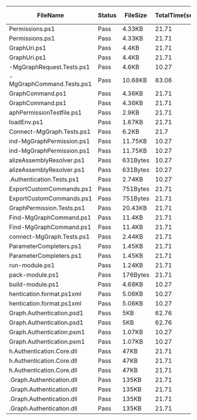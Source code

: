 ﻿ | FileName                  | Status | FileSize | TotalTime(sec) | Upload(sec) | Submit(sec) | SignWait(sec) | Retry Count | 
 |---------------------------|--------|----------|----------------|-------------|-------------|---------------|-------------|
 | Permissions.ps1           | Pass   | 4.33KB   | 21.71          | 0.22        | 0.35        | 14.57         | 0           | 
 | Permissions.ps1           | Pass   | 4.33KB   | 21.71          | 0.22        | 0.35        | 14.57         | 0           | 
 | GraphUri.ps1              | Pass   | 4.4KB    | 21.71          | 0.22        | 0.34        | 14.57         | 0           | 
 | GraphUri.ps1              | Pass   | 4.4KB    | 21.71          | 0.22        | 0.34        | 14.57         | 0           | 
 | -MgGraphRequest.Tests.ps1 | Pass   | 4.6KB    | 10.27          | 0.21        | 0.46        | 3.13          | 0           | 
 | -MgGraphCommand.Tests.ps1 | Pass   | 10.68KB  | 83.06          | 0.21        | 0.32        | 75.93         | 0           | 
 | GraphCommand.ps1          | Pass   | 4.36KB   | 21.71          | 0.22        | 0.35        | 14.57         | 0           | 
 | GraphCommand.ps1          | Pass   | 4.36KB   | 21.71          | 0.22        | 0.35        | 14.57         | 0           | 
 | aphPermissionTestfile.ps1 | Pass   | 2.9KB    | 21.71          | 0.22        | 0.31        | 14.57         | 0           | 
 | loadEnv.ps1               | Pass   | 1.67KB   | 21.71          | 0.21        | 1.96        | 14.57         | 0           | 
 | Connect-MgGraph.Tests.ps1 | Pass   | 6.2KB    | 21.7           | 0.21        | 0.35        | 14.57         | 0           | 
 | ind-MgGraphPermission.ps1 | Pass   | 11.75KB  | 10.27          | 0.21        | 0.38        | 3.13          | 0           | 
 | ind-MgGraphPermission.ps1 | Pass   | 11.75KB  | 10.27          | 0.21        | 0.38        | 3.13          | 0           | 
 | alizeAssemblyResolver.ps1 | Pass   | 631Bytes | 10.27          | 0.23        | 0.32        | 3.13          | 0           | 
 | alizeAssemblyResolver.ps1 | Pass   | 631Bytes | 10.27          | 0.23        | 0.32        | 3.13          | 0           | 
 | .Authentication.Tests.ps1 | Pass   | 2.74KB   | 10.27          | 0.22        | 0.32        | 3.13          | 0           | 
 | ExportCustomCommands.ps1  | Pass   | 751Bytes | 21.71          | 0.21        | 0.45        | 14.57         | 0           | 
 | ExportCustomCommands.ps1  | Pass   | 751Bytes | 21.71          | 0.21        | 0.45        | 14.57         | 0           | 
 | GraphPermission.Tests.ps1 | Pass   | 20.43KB  | 21.71          | 0.22        | 0.88        | 14.57         | 0           | 
 | Find-MgGraphCommand.ps1   | Pass   | 11.4KB   | 21.71          | 0.22        | 0.32        | 14.57         | 0           | 
 | Find-MgGraphCommand.ps1   | Pass   | 11.4KB   | 21.71          | 0.22        | 0.32        | 14.57         | 0           | 
 | connect-MgGraph.Tests.ps1 | Pass   | 2.44KB   | 21.71          | 0.22        | 0.35        | 14.57         | 0           | 
 | ParameterCompleters.ps1   | Pass   | 1.45KB   | 21.71          | 0.22        | 0.32        | 14.57         | 0           | 
 | ParameterCompleters.ps1   | Pass   | 1.45KB   | 21.71          | 0.22        | 0.32        | 14.57         | 0           | 
 | run-module.ps1            | Pass   | 1.24KB   | 21.71          | 0.21        | 0.36        | 14.57         | 0           | 
 | pack-module.ps1           | Pass   | 176Bytes | 21.71          | 0.22        | 0.33        | 14.57         | 0           | 
 | build-module.ps1          | Pass   | 4.68KB   | 10.27          | 0.21        | 0.34        | 3.13          | 0           | 
 | hentication.format.ps1xml | Pass   | 5.06KB   | 10.27          | 0.21        | 0.39        | 3.13          | 0           | 
 | hentication.format.ps1xml | Pass   | 5.06KB   | 10.27          | 0.21        | 0.39        | 3.13          | 0           | 
 | Graph.Authentication.psd1 | Pass   | 5KB      | 62.76          | 0.22        | 6.89        | 55.63         | 0           | 
 | Graph.Authentication.psd1 | Pass   | 5KB      | 62.76          | 0.22        | 6.89        | 55.63         | 0           | 
 | Graph.Authentication.psm1 | Pass   | 1.07KB   | 10.27          | 0.22        | 0.37        | 3.13          | 0           | 
 | Graph.Authentication.psm1 | Pass   | 1.07KB   | 10.27          | 0.22        | 0.37        | 3.13          | 0           | 
 | h.Authentication.Core.dll | Pass   | 47KB     | 21.71          | 0.22        | 0.35        | 14.57         | 0           | 
 | h.Authentication.Core.dll | Pass   | 47KB     | 21.71          | 0.22        | 0.35        | 14.57         | 0           | 
 | h.Authentication.Core.dll | Pass   | 47KB     | 21.71          | 0.22        | 0.35        | 14.57         | 0           | 
 | .Graph.Authentication.dll | Pass   | 135KB    | 21.71          | 0.23        | 0.33        | 14.57         | 0           | 
 | .Graph.Authentication.dll | Pass   | 135KB    | 21.71          | 0.23        | 0.33        | 14.57         | 0           | 
 | .Graph.Authentication.dll | Pass   | 135KB    | 21.71          | 0.23        | 0.33        | 14.57         | 0           | 
 | .Graph.Authentication.dll | Pass   | 135KB    | 21.71          | 0.23        | 0.33        | 14.57         | 0           | 

